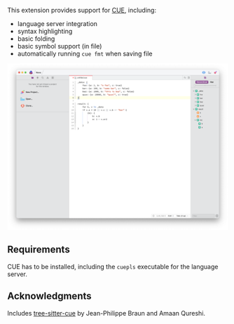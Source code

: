 This extension provides support for [CUE](https://cuelang.org), including:

* language server integration
* syntax highlighting
* basic folding
* basic symbol support (in file)
* automatically running `cue fmt` when saving file

![](https://raw.githubusercontent.com/mxey/CUE.novaextension/main/Screenshot.png)

## Requirements

CUE has to be installed, including the `cuepls` executable for the language server.

## Acknowledgments

Includes [tree-sitter-cue](https://github.com/eonpatapon/tree-sitter-cue) by Jean-Philippe Braun and Amaan Qureshi.


